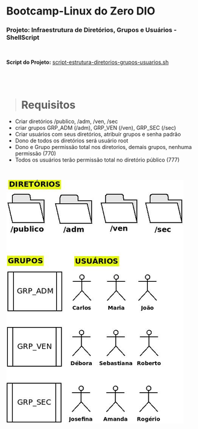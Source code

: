 # Bootcamp-Linux do Zero DIO
### Projeto: Infraestrutura de Diretórios, Grupos e Usuários - ShellScript

<br>

**Script do Projeto:** [script-estrutura-diretorios-grupos-usuarios.sh](script-estrutura-diretorios-grupos-usuarios.sh)

<br><br>

> # Requisitos

* Criar diretórios /publico, /adm, /ven, /sec
* criar grupos GRP_ADM (/adm), GRP_VEN (/ven), GRP_SEC (/sec)
* Criar usuários com seus diretórios, atribuír grupos e senha padrão
* Dono de todos os diretórios será usuário root
* Dono e Grupo permissão total nos diretorios, demais grupos, nenhuma permissão (770)
* Todos os usuários terão permissão total no diretório público (777)

<br>

![Estrutura Diretorios, grupos e usuários](estrutura-diretorios-grupos-users.jpg)
